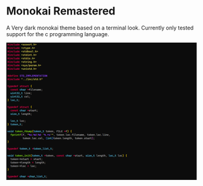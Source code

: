 # Monokai Remastered
A Very dark monokai theme based on a terminal look.
Currently only tested support for the c programming language.

<p>
<img src="./resources/image.png">
</p>
